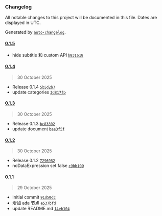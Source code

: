 ### Changelog

All notable changes to this project will be documented in this file. Dates are displayed in UTC.

Generated by [`auto-changelog`](https://github.com/CookPete/auto-changelog).

#### [0.1.5](https://github.com/Saber-Kurama/n8n-nodes-ada/compare/0.1.4...0.1.5)

- hide subtitle 和 custom API [`b831618`](https://github.com/Saber-Kurama/n8n-nodes-ada/commit/b831618591f6a66f84bfee8346dea4d44c291f70)

#### [0.1.4](https://github.com/Saber-Kurama/n8n-nodes-ada/compare/0.1.3...0.1.4)

> 30 October 2025

- Release 0.1.4 [`5b5d2b7`](https://github.com/Saber-Kurama/n8n-nodes-ada/commit/5b5d2b72f8f3c44c40f25325387ad5a4b2ceac5b)
- update categories [`3d817fb`](https://github.com/Saber-Kurama/n8n-nodes-ada/commit/3d817fb9b5f718268a48bb631b1d905c0d9493df)

#### [0.1.3](https://github.com/Saber-Kurama/n8n-nodes-ada/compare/0.1.2...0.1.3)

> 30 October 2025

- Release 0.1.3 [`bc83302`](https://github.com/Saber-Kurama/n8n-nodes-ada/commit/bc833025dd3d3f11ed75033352cdc8273dcd90c6)
- update document [`bae3f5f`](https://github.com/Saber-Kurama/n8n-nodes-ada/commit/bae3f5f78c31e78187270096bad24bdda0b985c7)

#### [0.1.2](https://github.com/Saber-Kurama/n8n-nodes-ada/compare/0.1.1...0.1.2)

> 30 October 2025

- Release 0.1.2 [`7296982`](https://github.com/Saber-Kurama/n8n-nodes-ada/commit/7296982cba01ad443e40426f1ef5d4fc1206b829)
- noDataExpression set false [`c9bb109`](https://github.com/Saber-Kurama/n8n-nodes-ada/commit/c9bb1099276651ff82ec0ad6fb572ee58f5de9df)

#### 0.1.1

> 29 October 2025

- Initial commit [`91d50dc`](https://github.com/Saber-Kurama/n8n-nodes-ada/commit/91d50dc7d51529382ab342c6d7e2fc45678ea787)
- 增加 ada 节点 [`e537bfd`](https://github.com/Saber-Kurama/n8n-nodes-ada/commit/e537bfda46f9583e5512f2e787503feeb63c763d)
- update README.md [`14eb104`](https://github.com/Saber-Kurama/n8n-nodes-ada/commit/14eb104100cc642d5fc3f1bf66750d3c8d29c167)
